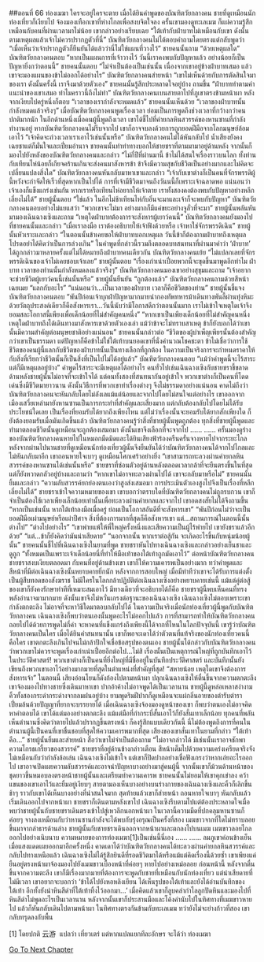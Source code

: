 ##ตอนที่ 66 ท่องเมฆา
ใครจะอยู่ใครจะตาย เมื่อได้ยินคำพูดของบัณฑิตวัยกลางคน ชายที่ดูเหมือนนักท่องเที่ยวก็เงียบไป จ้องมองเทือกเขาที่ห่างไกลเพื่อสงบจิตใจลง ครั้นเขามองดูทะเลเมฆ ก็แผ่ความรู้สึกเหมือนกับคนที่ผ่านเวลามาไม่น้อย เขากล่าวอย่างเรียบเฉย “ใต้เท้ากับฝ่าบาทไม่เหมือนกับเขา ดังนั้นตามเหตุผลแล้วเจ้าไม่ควรปรากฏตัวที่นี่”
บัณฑิตวัยกลางคนไม่ได้ตอบคำถามโดยตรงแต่กลับพูดว่า “เมื่อเห็นว่าเจ้าปรากฏตัวก็ยืนยันได้แล้วว่านี่ไม่ใช่แผนที่วางไว้”
ชายคนนั้นถาม “ด้วยเหตุผลใด”
บัณฑิตวัยกลางคนตอบ “หากเป็นแผนการที่เจ้าวางไว้ วันนี้เราคงพบกับปัญหาแล้ว อย่างน้อยก็เป็นปัญหายิ่งกว่าตอนนี้”
ชายคนนั้นตอบ “ไม่จำเป็นต้องเป็นเช่นนั้น เนื่องจากเขาอยู่ข้างฝ่าบาทเสมอ แล้วเขาจะมองแผนของข้าไม่ออกได้อย่างไร”
บัณฑิตวัยกลางคนส่ายหน้า “เขาไม่เห็นด้วยกับการตัดสินใจมาของเรา ดังนั้นครั้งนี้ เราจึงมาด้วยตัวเอง”
ชายคนนั้นรู้สึกประหลาดใจอยู่บ้าง ถามขึ้น “ฝ่าบาททำตามคำแนะนำของเขาเสมอ ทำไมคราวนี้ถึงไม่ทำ”
บัณฑิตวัยกลางคนเบนสายตาไปที่ภูเขาตรงข้ามหน้าผา หลังจากเงียบไปครู่หนึ่งก็ตอบ “เวลาของเรากำลังจะหมดแล้ว”
ชายคนนั้นเห็นด้วย “เวลาของฝ่าบาทนั้นกำลังหมดแล้วจริงๆ”
เมื่อบัณฑิตวัยกลางคนพูดเรื่องเวลา ย่อมเป็นการพูดถึงช่วงเวลาที่กว้างกว่าคนปกติมากนัก ในอีกด้านหนึ่งเมื่อคนผู้นี้พูดถึงเวลา เขาได้ชี้ไปที่ค่ายกลหินสวรรค์ของหานซานที่กำลังทำงานอยู่ หากบัณฑิตวัยกลางคนไม่รีบจากไป เขาก็อาจจบลงด้วยการถูกยอดฝีมือจากโลกมนุษย์ล้อมเอาไว้
“เจ้าคิดจะถ่วงเวลาเราเอาไว้เช่นนั้นหรือ” บัณฑิตวัยกลางคนไม่ได้หันกลับไป น้ำเสียงยังคงเฉยชาแต่ก็มั่นใจและเปี่ยมอำนาจ
ชายคนนั้นทำท่าทางบอกให้ชายชราที่ตามมามาอยู่ด้านหลัง จากนั้นก็มองไปยังหลังของบัณฑิตวัยกลางคนและกล่าว “ไม่กี่ปีที่ผ่านมานี้ ข้าไม่ได้สนใจเรื่องราวบนโลก ทั้งท่านกับเทียนไห่น้อยก็เกียจคร้านเกินจะส่งคนมาสังหารข้า ข้าจึงมีความสุขกับชีวิตเป็นอย่างมากและไม่คิดจะเปลี่ยนแปลงสิ่งใด”
บัณฑิตวัยกลางคนหันกลับมาหาเขาและกล่าว “เจ้ากับเขาต่างก็เป็นคนที่จักรพรรดิผู้นี้หวังจะกำจัดให้เร็วที่สุดหากเป็นไปได้ การที่เจ้ามีชีวิตมาจนถึงวันนนี้ก็เพราะเจ้าฉลาดพอ แน่นอนว่าเจ้าเองก็แข็งแกร่งเช่นกัน หากเราหรือเทียนไห่อยากให้เจ้าตาย เราทั้งสองคงต้องพบกับปัญหาอย่างหลีกเลี่ยงไม่ได้”
ชายผู้นั้นตอบ “ใช่แล้ว ในอีกไม่ช้าเทียนไห่กับอิ๋นจะมาและเจ้าก็จะพบกับปัญหา”
บัณฑิตวัยกลางคนตอบอย่างไม่แยแสว่า “พวกเขาจะไม่มา อย่างมากก็มีแค่ขยะอย่างจูลั่วที่จะมา”
ชายผู้นั้นพลันหันมามองเฉินฉางเซิงและถาม “เหตุใดฝ่าบาทต้องการจะสังหารผู้เยาว์คนนี้”
บัณฑิตวัยกลางคนยังมองไปที่ชายคนนั้นและกล่าว “เมื่อเราลงมือ เราต้องอธิบายให้เจ้าฟังด้วยหรือ เจ้าหาใช่จักรพรรดิเฉิน”
ชายผู้นั้นหัวเราะและกล่าว “ในตอนนั้นข้าเคยขอให้ฝ่าบาทบอกเหตุผล วันนี้ข้าก็ต้องถามฝ่าบาทถึงเหตุผล โปรดอย่าได้คิดว่าเป็นการล่วงเกิน”
ในคำพูดที่กล่าวนี้รวมถึงตลอดบทสนทนาที่ผ่านมาคำว่า ‘ฝ่าบาท’ ได้ถูกกล่าวมาหลายครั้งแต่ไม่ได้หมายถึงฝ่าบาทคนเดียวกัน
บัณฑิตวัยกลางคนเย้ย “ไม่แปลกเลยที่จักรพรรดิเฉินของเจ้าไม่เคยชอบเจ้าเลย”
ชายผู้นั้นตอบ “เรื่องเก่าเน่าเปื่อยพวกนี้จะขุดขึ้นมาพูดอีกทำไม ฝ่าบาท เวลาของท่านนั้นกำลังหมดลงแล้วจริงๆ”
บัณฑิตวัยกลางคนมองเขาอย่างสุขุมและถาม “เจ้าอยากจะช่วยชีวิตผู้เยาว์คนนี้เช่นนั้นหรือ”
ชายผู้นั้นยืนยัน “ถูกต้องแล้ว”
บัณฑิตวัยกลางคนถามด้วยสีหน้าเฉยเมย “แลกกับอะไร”
“แน่นอนว่า...เป็นเวลาของฝ่าบาท เวลาก็คือชีวิตของท่าน” ชายผู้นั้นชี้แจง
บัณฑิตวัยกลางคนตอบ “พันปีก่อนเจ้าบุกฝ่าปัญหามากมายนำกองทัพทหารม้าเดินทางพันลี้ผ่านทุ่งหิมะด้วยวัตถุประสงค์เดียวก็คือสังหารเรา...วันนี้นับว่ามีโอกาสดีกว่าตอนนั้นมาก เราไม่เข้าใจเหตุใดเจ้าจึงยอมสละโอกาสนี้เพียงเพื่อเด็กน้อยที่ไม่สำคัญคนหนึ่ง”
“หากเขาเป็นเพียงเด็กน้อยที่ไม่สำคัญคนหนึ่ง เหตุใดฝ่าบาทถึงได้เดินทางมาสังหารเขาด้วยตัวเองเล่า แม้ว่าข้าจะไม่ทราบสาเหตุ ข้าก็ยังบอกได้ว่าเขานั้นมีความสำคัญต่อมนุษยชาติอย่างแน่นอน”
ชายคนนั้นกล่าวต่อ “ชีวิตของผู้บำเพ็ญเพียรนั้นต้องสำคัญกว่าเขาเป็นธรรมดา แต่ปัญหาก็คือข้าไม่ใช่ใต้เท้าบนยอดเขาที่นั่งคำนวณโชคชะตา ข้าไม่เชื่อว่าการใช้ชีวิตของคนผู้นี้แลกกับชีวิตของฝ่าบาทนั้นเป็นทางเลือกที่ถูกต้อง ในความเป็นจริงการจะกำหนดราคาให้กับสิ่งที่เรียกว่าชีวิตนั้นก็เป็นสิ่งที่เป็นไปไม่ได้อยู่แล้ว”
บัณฑิตวัยกลางคนตอบ “แม้ว่าคำพูดนี้จะไร้สาระแต่ก็มีเหตุผลอยู่บ้าง”
คำพูดไร้สาระจะมีเหตุผลได้อย่างไร คนทั่วไปเช่นเฉินฉางเซิงกับชายชราขี้ขลาดด้านหลังชายผู้นั้นไม่อาจที่จะเข้าใจได้ แต่คนทั้งสองที่สนทนากันอยู่เข้าใจ
พวกเขาต่างก็เป็นคนที่โดดเด่นซึ่งมีชีวิตมายาวนาน ดังนั้นวิธีการที่พวกเขาทำเรื่องต่างๆ จึงไม่ธรรมดาอย่างแน่นอน คาดไม่ถึงว่าบัณฑิตวัยกลางคนจะหันกลับโดยไม่ลังเลแม้แต่น้อยและจากไปโดยไม่สนใจแต่อย่างไร เขาออกจากเมืองเสวี่ยเหล่ามายังหานซานเป็นการกระทำที่สำคัญและเสี่ยงมาก แต่กลับต้องกลับไปโดยไม่ได้รับประโยชน์ใดเลย เป็นเรื่องที่ยอมรับได้ยากถึงเพียงไหน
แต่ไม่ว่าเรื่องนั้นจะยอมรับได้ยากสักเพียงใด ก็ยังต้องยอมรับเมื่อมันเกิดขึ้นแล้ว
บัณฑิตวัยกลางคนรู้ว่าสิ่งที่ชายผู้นั้นพูดถูกต้อง ทุกสิ่งที่ชายผู้นี้พูดและทำมาตลอดชีวิตนั้นดูเหมือนจะถูกต้องเสมอมา
ดังนั้นเขาจึงเลือกที่จะจากไป
……
……
ครั้นมองดูร่างของบัณฑิตวัยกลางคนหายไปในหมอกมืดมิดและได้ยินเสียงฟ้าร้องครืนครั่นจางหายไปจากระยะไกล หลังจากผ่านไปนานชายที่ดูเหมือนนักท่องเที่ยวผู้นั้นจึงยืนยันได้ว่าบัณฑิตวัยกลางคนได้จากไปไกลและไม่หันกลับมาอีก เขาถอนหายใจเบาๆ ดูเหมือนโศกเศร้าอย่างยิ่ง
“เขาสามารถทะลวงผ่านค่ายกลหินสวรรค์ของหานซานได้เช่นนั้นหรือ”
ชายชราที่ซ่อนตัวอยู่ด้านหลังตลอดเวลากล้าที่จะยืนตรงขึ้นในที่สุด แต่ก็ยังหวาดกลัวอยู่บ้างและถามว่า “หากเขาไม่อาจทะลวงผ่านไปได้ เขาจะกลับมาหรือไม่”
ชายคนนั้นยิ้มและกล่าว “ความลับสวรรค์ยกย่องตนเองว่าสูงส่งเสมอมา การประเมินตัวเองสูงไปจึงเป็นเรื่องที่หลีกเลี่ยงไม่ได้”
ชายชราเข้าใจความหมายของเขา เขาบอกว่าตราบใดที่บัณฑิตวัยกลางคนไม่ถูกรบกวน เขาก็จำเป็นต้องใช้เวลาเพียงเล็กน้อยเท่านั้นเพื่อทะลวงผ่านค่ายกลและจากไป เขาอดสงสัยไม่ได้จึงถามขึ้น “หากเป็นเช่นนั้น หากใต้เท้าลงมือเมื่อครู่ ย่อมเป็นโอกาสอันดีที่จะสังหารเขา”
“พันปีก่อนไม่ว่าจะเป็นยอดฝีมือเผ่ามนุษย์หรือเผ่าปีศาจ สิ่งที่ต้องการมากที่สุดก็คือสังหารเขา แต่...สถานการณ์ในตอนนี้นั้นต่างไป”
“ต่างไปอย่างไร”
“เขาพ่ายแพ้ให้พี่ใหญ่ครั้งหนึ่งและเสียความเป็นผู้ไร้พ่ายไป เขายังชราแล้วอีกด้วย”
“แต่...ข้าก็ยังคิดว่ามันน่าเสียดาย”
“นอกจากนั้น หากเราต่อสู้กัน จะเกิดอะไรขึ้นกับหนุ่มน้อยผู้นั้น” ชายคนนั้นชี้ไปที่เฉินฉางเซิงในยามที่พูด
ชายชราหันไปทางเฉินฉางเซิงและกล่าวอย่างเย็นชาและดูถูก “ทั้งหมดเป็นเพราะเจ้าเด็กน้อยนี่ที่ทำให้มือเท้าของใต้เท้าถูกมัดเอาไว้”
ต่อหน้าบัณฑิตวัยกลางคน ชายชราสงบเงียบตลอดมา กับคนที่อยู่ด้านข้างเขา เขาก็ให้ความเคารพเป็นอย่างมาก ทว่าคำพูดและสีหน้าที่มีต่อเฉินฉางเซิงนั้นหยาบคายยิ่กนัก
หลังจากการสอบใหญ่ เมื่อมีท่าทีว่าเขาจะได้รับการแต่งตั้งเป็นผู้สืบทอดของสังฆราช ไม่มีใครในโลกกล้าปฏิบัติต่อเฉินฉางเซิงอย่างหยาบคายเช่นนี้ แม้แต่คู่ต่อสู้ของเขาก็ยังคงรักษาท่าทีที่เหมาะสมเอาไว้ มีทางเดียวที่จะอธิบายได้ก็คือ ชายชราผู้นี้พบเห็นคนที่ทรงพลังอำนาจมามากมาย ดังนั้นเขาจึงไม่หวั่นเกรงต่อฐานะของเฉินฉางเซิง
เฉินฉางเซิงไม่ตอบเพราะเขากำลังตกตะลึง ไม่อาจที่จะหาวิธีใดมาตอบกลับไปได้ ในความเป็นจริงเมื่อนักท่องเที่ยวผู้นี้พูดกับบัณฑิตวัยกลางคน เฉินฉางเซิงก็พบว่าตนเองนั้นพูดอะไรไม่ออกไปแล้ว การที่สามารถทำให้บัณฑิตวัยกลางคนถอยไปได้ด้วยการพูดไม่กี่คำ จะหาคนที่แข็งแกร่งถึงเพียงนี้ได้จากที่ไหนในโลกปัจจุบันนี้
เขารู้ว่าบัณฑิตวัยกลางคนเป็นใคร เมื่อได้ยินคำสนทนานั้น เขาก็พอจะเดาได้ว่าตัวตนที่แท้จริงของนักท่องเที่ยวคนนี้คือใคร
เขาตกตะลึงเกินไปจนไม่กล้าปักใจเชื่อข้อสรุปของตนเอง
ชายผู้นั้นได้กล่าวกับบัณฑิตวัยกลางคนว่าพวกเขาไม่ควรจะพูดเรื่องเก่าเน่าเปื่อยอีกต่อไป...ไม่สิ เรื่องนั้นเป็นเหตุการณ์ใหญ่ที่ถูกบันทึกเอาไว้ในประวัติศาสตร์! พวกเขาต่างก็เป็นคนที่ยิ่งใหญ่ที่มีชื่ออยู่ในบันทึกประวัติศาสตร์ และบันทึกนั้นยังเขียนถึงพวกเขาเอาไว้อย่างมากมายที่สุดในตำแหน่งที่สำคัญที่สุด!
“สหายน้อย เหตุใดเขาจึงต้องการสังหารเจ้า”
ในตอนนี้ เสียงอ่อนโยนก็ดังก้องไปตามหน้าผา ปลุกเฉินฉางเซิงให้ตื่นขึ้นจากความตกตะลึง
เขาจ้องมองไปทางชายซึ่งเดินมาหาเขา ปากอ้าค้างไม่อาจพูดได้เป็นเวลานาน
ชายผู้นี้ดูหล่อเหลาสง่างาม คิ้วทั้งสองกระดำกระด่างจากลมฝนอยู่บ้าง ยามพูดริมฝีปากก็ดูเหมือนจะแผ่กลิ่นอายของตำรับตำรา เปี่ยมล้นด้วยปัญญาที่ยากจะบรรยายได้
เมื่อเฉินฉางเซิงจ้องมองดูหน้าของเขา ก็พบว่าตนเองไม่อาจคิดหาคำตอบได้ เขาได้แต่มองอย่างตกตะลึง แม้แต่มือที่กำกระบี่สั้นเอาไว้ก็ยังสั่นเทาเล็กน้อย
ทุกคนที่พลันเห็นตำนานซึ่งคิดว่าตายไปแล้วปรากฏขึ้นตรงหน้า ก็คงรู้สึกแบบเดียวกันนี้ นี่ไม่ต้องพูดถึงการที่คนในตำนานผู้นี้เป็นคนที่เขาชื่นชอบที่สุดให้ความเคารพมากที่สุด
เสียงของเขาสั่นเทาในยามที่กล่าว “ใต้เท้าคือ...”
ชายผู้นั้นยิ้มและส่ายหน้า สื่อว่าเขาไม่จำเป็นต้องถาม
“ไม่อาจกล่าวได้ มิเช่นนั้นเราอาจชักพาความโกรธเกรี้ยวของสวรรค์” ชายชราที่อยู่ด้านข้างกล่าวเตือน สีหน้าเต็มไปด้วยความเคร่งเครียดจริงจังไม่เหมือนกับว่ากำลังล้อเล่น
เฉินฉางเซิงไม่เข้าใจ แต่เขาก็ปิดปากอย่างเชื่อฟังเกรงว่าหากเอ่ยอะไรออกไป เขาอาจเปิดเผยความลับสวรรค์และอาจนำปัญหาบางอย่างมาสู่คนผู้นี้ จากนั้นเขาก็ม้วนด้านหน้าของชุดยาวขึ้นหมอบลงตรงหน้าชายผู้นั้นและเตรียมทำความเคารพ
ชายคนนั้นไม่ยอมให้เขาคุกเข่าลง คว้าแขนของเขาเอาไว้และยิ้มอยู่เงียบๆ
สายตามองเห็นบางอย่างบนร่างกายของเฉินฉางเซิงและคิ้วก็เลิกขึ้นช้าๆ ราวกับเขาได้เห็นบางอย่างที่น่าสนใจมาก
สุดท้ายแล้วเขาก็ส่ายหน้า ถอนหายใจเบาๆ หันกลับแล้วเริ่มเดินออกไปจากหน้าผา
ชายชราก็เดินตามหลังเขาไป
เฉินฉางเซิงรีบตามไปแต่ต้องประหลาดใจเมื่อพบว่าชายผู้นั้นกับชายชราเดินตรงเข้าไปสู่เหวลึกนอกหน้าผา
ในเวลานี้ความมืดที่ปกคลุมหานซานก็ค่อยๆ จางลงเหมือนกับว่าหานซานกำลังจะได้พบกับรุ่งอรุณเป็นครั้งที่สอง
เมฆขาวจากที่ใดไม่ทราบลอยขึ้นมาจากลำธารด้านล่าง
ชายผู้นั้นกับชายชราเดินออกจากหน้าผาและตกลงไปบนเมฆ
เมฆขาวลอยไกลออกไปอย่างเนิบนาบ
ความหมายของการท่องเมฆา[1]เป็นเช่นนี้นี่เอง
……
……
ลมภูเขาค่อนข้างเย็นเมื่อแสงแดดเผยออกมาอีกครั้งหนึ่ง คาดเดาได้ว่าบัณฑิตวัยกลางคนได้ทะลวงผ่านค่ายกลหินสวรรค์และกลับไปทางเหนือแล้ว
เฉินฉางเซิงไม่ได้รู้สึกยินดีที่รอดชีวิตมาได้หรือแม้แต่คิดเรื่องนี้ด้วยซ้ำ เขาเพียงแค่ยืนอยู่ตรงหน้าผาจ้องมองไปยังเมฆขาวเบื้องหน้าที่ค่อยๆ หายไปอย่างเหม่อลอย
ก่อนหน้านี้ หลังจากตื่นขึ้นจากความตะลึง เขาก็มีเรื่องมากมายที่ต้องการจะพูดกับชายที่เหมือนกับนักท่องเที่ยว แต่น่าเสียดายที่ไม่มีเวลา เขาอยากจะบอกว่า ‘ข้าได้ไปยังหอหลิงเยียน ได้เห็นรูปของใต้เท้าและยังได้อ่านบันทึกของใต้เท้า อีกทั้งยังนำหินสีดำที่ใต้เท้าทิ้งไว้ออกมา...’
เมื่อคิดแล้วเขาก็ลูบคลำกำไลลูกปัดหินและมองไปที่หินสีดำไม่พูดอะไรเป็นเวลานาน หลังจากนั้นเขาก็ประสานมือและโค้งคำนับไปในทิศทางที่เมฆขาวหายไป แล้วก็หันกลับเดินไปตามหน้าผา ในทิศทางตรงกันข้ามกับทะเลเมฆ ทว่ายังไม่จะย่างก้าวที่สอง เขากลับทรุดลงกับพื้น

[1] โดยปกติ 云游  แปลว่า เที่ยวเตร่ แต่หากแปลแยกทีละอักษร จะได้ว่า ท่องเมฆา


[Go To Next Chapter]( ./576.md)